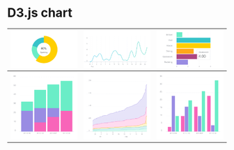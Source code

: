 # D3.js chart
| ![donut-chart](img/donut-chart.png) | ![linechartdemo](img/line-chart.png) | ![screenshot2](img/screenshot2.png) |
| --------------------------------------------------------------- | ----------------------------------------------------------------------- | --------------------------------------------------------------- |
| ![stackedbarchart](img/stacked-bar-chart.png) | ![stackedAreaCartLarge](img/stacked-area-chart-large.png) | ![groupedbarchart](img/grouped-bar-chart.png)   |